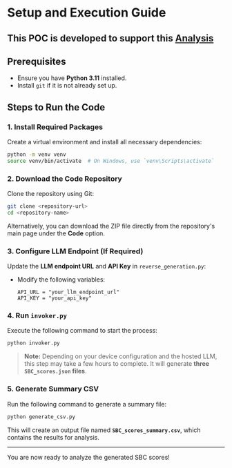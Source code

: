 # Setup and Execution Guide
## This POC is developed to support this [Analysis](https://arxiv.org/abs/2502.07835)

## Prerequisites
- Ensure you have **Python 3.11** installed.
- Install `git` if it is not already set up.

## Steps to Run the Code

### 1. Install Required Packages
Create a virtual environment and install all necessary dependencies:

```bash
python -m venv venv
source venv/bin/activate  # On Windows, use `venv\Scripts\activate`
```

### 2. Download the Code Repository
Clone the repository using Git:

```bash
git clone <repository-url>
cd <repository-name>
```

Alternatively, you can download the ZIP file directly from the repository's main page under the **Code** option.

### 3. Configure LLM Endpoint (If Required)
Update the **LLM endpoint URL** and **API Key** in `reverse_generation.py`:

- Modify the following variables:
  ```
  API_URL = "your_llm_endpoint_url"
  API_KEY = "your_api_key"
  ```

### 4. Run `invoker.py`
Execute the following command to start the process:

```bash
python invoker.py
```

> **Note:** Depending on your device configuration and the hosted LLM, this step may take a few hours to complete. It will generate **three `SBC_scores.json` files**.

### 5. Generate Summary CSV
Run the following command to generate a summary file:

```bash
python generate_csv.py
```

This will create an output file named **`SBC_scores_summary.csv`**, which contains the results for analysis.

---

You are now ready to analyze the generated SBC scores!
